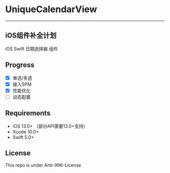 # UniqueCalendarView

---
iOS组件补全计划
---

iOS Swift 日期选择器 组件
## Progress

- [x] 单选/多选
- [x] 接入SPM
- [x] 性能优化
- [ ] 动态配置

## Requirements

- iOS 13.0+ （部分API需要13.0+支持）
- Xcode 10.0+
- Swift 5.0+

## License

This repo is under Anti-996-License
